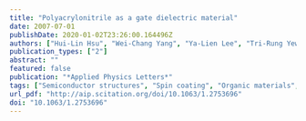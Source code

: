 ```yaml
---
title: "Polyacrylonitrile as a gate dielectric material"
date: 2007-07-01
publishDate: 2020-01-02T23:26:00.164496Z
authors: ["Hui-Lin Hsu", "Wei-Chang Yang", "Ya-Lien Lee", "Tri-Rung Yew"]
publication_types: ["2"]
abstract: ""
featured: false
publication: "*Applied Physics Letters*"
tags: ["Semiconductor structures", "Spin coating", "Organic materials", "Electrical properties and parameters", "Amorphous materials", "Chemical compounds", "Semiconductor materials", "Dielectric materials", "Thin film transistors", "Polymers"]
url_pdf: "http://aip.scitation.org/doi/10.1063/1.2753696"
doi: "10.1063/1.2753696"
---
```

